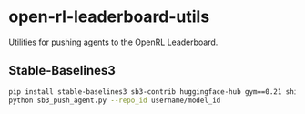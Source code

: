 # open-rl-leaderboard-utils

Utilities for pushing agents to the OpenRL Leaderboard.

## Stable-Baselines3

```bash
pip install stable-baselines3 sb3-contrib huggingface-hub gym==0.21 shimmy>=0.2.1
python sb3_push_agent.py --repo_id username/model_id
```
